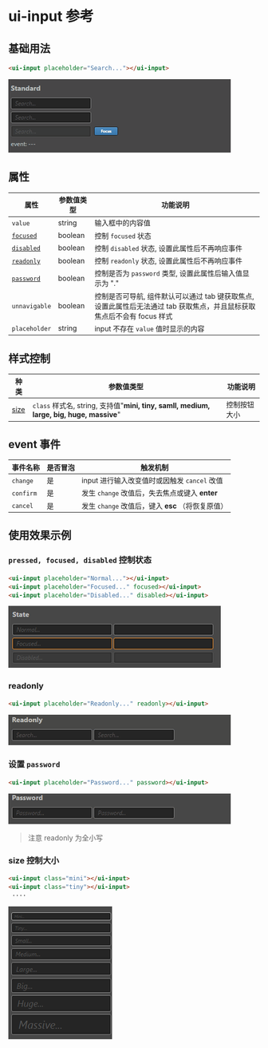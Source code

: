 # ui-input 参考

## 基础用法

```html
<ui-input placeholder="Search..."></ui-input>
```
    
![img](ui-kit/ui-input.gif)

## 属性
属性  | 参数值类型 | 功能说明
------|--------------|-------------  
`value`| string | 输入框中的内容值
[`focused`](#`pressed,-focused,-disabled`-控制状态)| boolean | 控制 `focused` 状态 
[`disabled`](#`pressed,-focused,-disabled`-控制状态)| boolean | 控制 `disabled` 状态, 设置此属性后不再响应事件
[`readonly`](#readonly)| boolean | 控制 `readonly` 状态, 设置此属性后不再响应事件
[`password`](#设置-password)| boolean | 控制是否为 `password` 类型, 设置此属性后输入值显示为 "."
`unnavigable`| boolean | 控制是否可导航, 组件默认可以通过 tab 键获取焦点, 设置此属性后无法通过 tab 获取焦点，并且鼠标获取焦点后不会有 focus 样式
`placeholder`| string | input 不存在 `value` 值时显示的内容

## 样式控制
种类              | 参数值类型 | 功能说明
----------------|-----------|-------------
[size](#size-控制大小)      | `class` 样式名, string, 支持值"**mini, tiny, samll, medium, large, big, huge, massive**" | 控制按钮大小 

## event 事件
事件名称|是否冒泡|触发机制
-------|-------|--------
`change` |是|input 进行输入改变值时或因触发 `cancel` 改值
`confirm` |是|发生 `change` 改值后，失去焦点或键入 **enter**
`cancel` |是|发生 `change` 改值后，键入 **esc** （将恢复原值）

## 使用效果示例

### `pressed, focused, disabled` 控制状态
```html
<ui-input placeholder="Normal..."></ui-input>
<ui-input placeholder="Focused..." focused></ui-input>
<ui-input placeholder="Disabled..." disabled></ui-input>
```
    
![img](ui-kit/ui-input-state.png)

### readonly
```html
<ui-input placeholder="Readonly..." readonly></ui-input>
```
   
![img](ui-kit/ui-input-readonly.gif)

### 设置 `password`
```html
<ui-input placeholder="Password..." password></ui-input>
```
   
![img](ui-kit/ui-input-password.gif)
> 注意 readonly 为全小写

### size 控制大小
```html
<ui-input class="mini"></ui-input>
<ui-input class="tiny"></ui-input>
 ····
```
![img](ui-kit/ui-input-size.png)